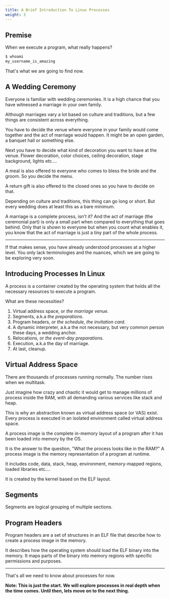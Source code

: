 ```yaml
---
title: A Brief Introduction To Linux Processes
weight: 3
---
```


## Premise

When we execute a program, what really happens?

```bash
$ whoami
my_username_is_amazing
```

That's what we are going to find now.

## A Wedding Ceremony

Everyone is familiar with wedding ceremonies. It is a high chance that you have witnessed a marriage in your own family.

Although marriages vary a lot based on culture and traditions, but a few things are consistent across everything.

You have to decide the venue where everyone in your family would come together and the act of marriage would happen. It might be an open garden, a banquet hall or something else.

Next you have to decide what kind of decoration you want to have at the venue. Flower decoration, color choices, ceiling decoration, stage background, lights etc....

A meal is also offered to everyone who comes to bless the bride and the groom. So you decide the menu.

A return gift is also offered to the closed ones so you have to decide on that.

Depending on culture and traditions, this thing can go long or short. But every wedding does at least this as a bare minimum.

A marriage is a complete process, isn't it? And the act of marriage (the ceremonial part) is only a small part when compared to everything that goes behind. Only that is shown to everyone but when you count what enables it, you know that the act of marriage is just a tiny part of the whole process.

***

If that makes sense, you have already understood processes at a higher level. You only lack terminologies and the nuances, which we are going to be exploring very soon.

## Introducing Processes In Linux

A process is a container created by the operating system that holds all the necessary resources to execute a program.

What are these necessities?

1. Virtual address space, or _the marriage venue_.
2. Segments, a.k.a _the preparations_.
3. Program headers, or _the schedule, the invitation card_.
4. A dynamic interpreter, a.k.a the not necessary, but very common person these days, a wedding anchor.
5. Relocations, or _the event-day preparations_.
6. Execution, a.k.a the day of marriage.
7. At last, cleanup.

## Virtual Address Space

There are thousands of processes running normally. The number rises when we multitask.

Just imagine how crazy and chaotic it would get to manage millions of process inside the RAM, with all demanding various services like stack and heap.

This is why an abstraction known as virtual address space (or VAS) exist. Every process is executed in an isolated environment called virtual address space.

A process image is the complete in-memory layout of a program after it has been loaded into memory by the OS.

It is the answer to the question, "What the process looks like in the RAM?" A process image is the memory representation of a program at runtime.

It includes code, data, stack, heap, environment, memory-mapped regions, loaded libraries etc....

It is created by the kernel based on the ELF layout.

## Segments

Segments are logical grouping of multiple sections.

## Program Headers

Program headers are a set of structures in an ELF file that describe how to create a process image in the memory.

It describes how the operating system should load the ELF binary into the memory. It maps parts of the binary into memory regions with specific permissions and purposes.

***

That's all we need to know about processes for now.

**Note: This is just the start. We will explore processes in real depth when the time comes. Until then, lets move on to the next thing.**
